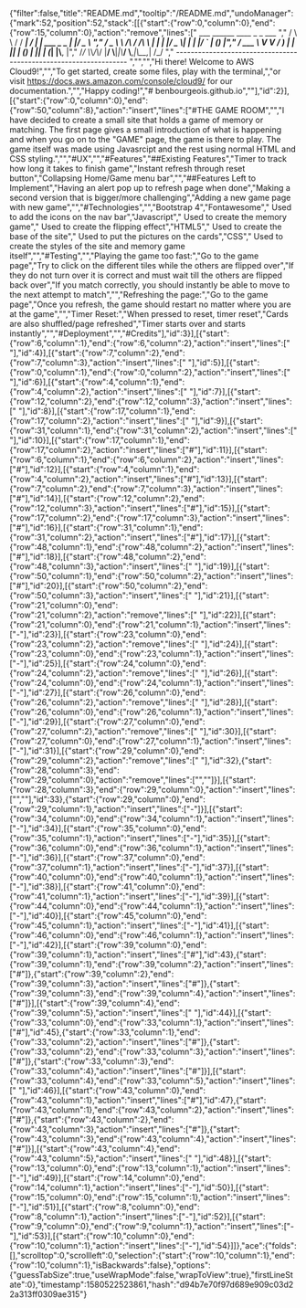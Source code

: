 {"filter":false,"title":"README.md","tooltip":"/README.md","undoManager":{"mark":52,"position":52,"stack":[[{"start":{"row":0,"column":0},"end":{"row":15,"column":0},"action":"remove","lines":["         ___        ______     ____ _                 _  ___  ","        / \\ \\      / / ___|   / ___| | ___  _   _  __| |/ _ \\ ","       / _ \\ \\ /\\ / /\\___ \\  | |   | |/ _ \\| | | |/ _` | (_) |","      / ___ \\ V  V /  ___) | | |___| | (_) | |_| | (_| |\\__, |","     /_/   \\_\\_/\\_/  |____/   \\____|_|\\___/ \\__,_|\\__,_|  /_/ "," ----------------------------------------------------------------- ","","","Hi there! Welcome to AWS Cloud9!","","To get started, create some files, play with the terminal,","or visit https://docs.aws.amazon.com/console/cloud9/ for our documentation.","","Happy coding!","# benbourgeois.github.io",""],"id":2}],[{"start":{"row":0,"column":0},"end":{"row":50,"column":8},"action":"insert","lines":["#THE GAME ROOM","","I have decided to create a small site that holds a game of memory or matching. The first page gives a small introduction of what is happening and when you go on to the \"GAME\" page, the game is there to play. The game itself was made using Javasrcipt and the rest using normal HTML and CSS styling.","","#UX","","#Features","##Existing Features","Timer to track how long it takes to finish game","Instant refresh through reset button","Collapsing Home/Game menu bar","","##Features Left to Implement","Having an alert pop up to refresh page when done","Making a second version that is bigger/more challenging","Adding a new game page with new game","","#Technologies","","Bootstrap 4","Fontawesome","  Used to add the icons on the nav bar","Javascript","  Used to create the memory game","  Used to create the flipping effect","HTML5","  Used to create the base of the site","  Used to put the pictures on the cards","CSS","  Used to create the styles of the site and memory game itself","","#Testing","","Playing the game too fast:","Go to the game page","Try to click on the different tiles while the others are flipped over","If they do not turn over it is correct and must wait till the others are flipped back over","If you match correctly, you should instantly be able to move to the next attempt to match","","Refreshing the page:","Go to the game page","Once you refresh, the game should restart no matter where you are at the game","","Timer Reset:","When pressed to reset, timer reset","Cards are also shuffled/page refreshed","Timer starts over and starts instantly","","#Deployment","","#Credits"],"id":3}],[{"start":{"row":6,"column":1},"end":{"row":6,"column":2},"action":"insert","lines":[" "],"id":4}],[{"start":{"row":7,"column":2},"end":{"row":7,"column":3},"action":"insert","lines":[" "],"id":5}],[{"start":{"row":0,"column":1},"end":{"row":0,"column":2},"action":"insert","lines":[" "],"id":6}],[{"start":{"row":4,"column":1},"end":{"row":4,"column":2},"action":"insert","lines":[" "],"id":7}],[{"start":{"row":12,"column":2},"end":{"row":12,"column":3},"action":"insert","lines":[" "],"id":8}],[{"start":{"row":17,"column":1},"end":{"row":17,"column":2},"action":"insert","lines":[" "],"id":9}],[{"start":{"row":31,"column":1},"end":{"row":31,"column":2},"action":"insert","lines":[" "],"id":10}],[{"start":{"row":17,"column":1},"end":{"row":17,"column":2},"action":"insert","lines":["#"],"id":11}],[{"start":{"row":6,"column":1},"end":{"row":6,"column":2},"action":"insert","lines":["#"],"id":12}],[{"start":{"row":4,"column":1},"end":{"row":4,"column":2},"action":"insert","lines":["#"],"id":13}],[{"start":{"row":7,"column":2},"end":{"row":7,"column":3},"action":"insert","lines":["#"],"id":14}],[{"start":{"row":12,"column":2},"end":{"row":12,"column":3},"action":"insert","lines":["#"],"id":15}],[{"start":{"row":17,"column":2},"end":{"row":17,"column":3},"action":"insert","lines":["#"],"id":16}],[{"start":{"row":31,"column":1},"end":{"row":31,"column":2},"action":"insert","lines":["#"],"id":17}],[{"start":{"row":48,"column":1},"end":{"row":48,"column":2},"action":"insert","lines":["#"],"id":18}],[{"start":{"row":48,"column":2},"end":{"row":48,"column":3},"action":"insert","lines":[" "],"id":19}],[{"start":{"row":50,"column":1},"end":{"row":50,"column":2},"action":"insert","lines":["#"],"id":20}],[{"start":{"row":50,"column":2},"end":{"row":50,"column":3},"action":"insert","lines":[" "],"id":21}],[{"start":{"row":21,"column":0},"end":{"row":21,"column":2},"action":"remove","lines":["  "],"id":22}],[{"start":{"row":21,"column":0},"end":{"row":21,"column":1},"action":"insert","lines":["-"],"id":23}],[{"start":{"row":23,"column":0},"end":{"row":23,"column":2},"action":"remove","lines":["  "],"id":24}],[{"start":{"row":23,"column":0},"end":{"row":23,"column":1},"action":"insert","lines":["-"],"id":25}],[{"start":{"row":24,"column":0},"end":{"row":24,"column":2},"action":"remove","lines":["  "],"id":26}],[{"start":{"row":24,"column":0},"end":{"row":24,"column":1},"action":"insert","lines":["-"],"id":27}],[{"start":{"row":26,"column":0},"end":{"row":26,"column":2},"action":"remove","lines":["  "],"id":28}],[{"start":{"row":26,"column":0},"end":{"row":26,"column":1},"action":"insert","lines":["-"],"id":29}],[{"start":{"row":27,"column":0},"end":{"row":27,"column":2},"action":"remove","lines":["  "],"id":30}],[{"start":{"row":27,"column":0},"end":{"row":27,"column":1},"action":"insert","lines":["-"],"id":31}],[{"start":{"row":29,"column":0},"end":{"row":29,"column":2},"action":"remove","lines":["  "],"id":32},{"start":{"row":28,"column":3},"end":{"row":29,"column":0},"action":"remove","lines":["",""]}],[{"start":{"row":28,"column":3},"end":{"row":29,"column":0},"action":"insert","lines":["",""],"id":33},{"start":{"row":29,"column":0},"end":{"row":29,"column":1},"action":"insert","lines":["-"]}],[{"start":{"row":34,"column":0},"end":{"row":34,"column":1},"action":"insert","lines":["-"],"id":34}],[{"start":{"row":35,"column":0},"end":{"row":35,"column":1},"action":"insert","lines":["-"],"id":35}],[{"start":{"row":36,"column":0},"end":{"row":36,"column":1},"action":"insert","lines":["-"],"id":36}],[{"start":{"row":37,"column":0},"end":{"row":37,"column":1},"action":"insert","lines":["-"],"id":37}],[{"start":{"row":40,"column":0},"end":{"row":40,"column":1},"action":"insert","lines":["-"],"id":38}],[{"start":{"row":41,"column":0},"end":{"row":41,"column":1},"action":"insert","lines":["-"],"id":39}],[{"start":{"row":44,"column":0},"end":{"row":44,"column":1},"action":"insert","lines":["-"],"id":40}],[{"start":{"row":45,"column":0},"end":{"row":45,"column":1},"action":"insert","lines":["-"],"id":41}],[{"start":{"row":46,"column":0},"end":{"row":46,"column":1},"action":"insert","lines":["-"],"id":42}],[{"start":{"row":39,"column":0},"end":{"row":39,"column":1},"action":"insert","lines":["#"],"id":43},{"start":{"row":39,"column":1},"end":{"row":39,"column":2},"action":"insert","lines":["#"]},{"start":{"row":39,"column":2},"end":{"row":39,"column":3},"action":"insert","lines":["#"]},{"start":{"row":39,"column":3},"end":{"row":39,"column":4},"action":"insert","lines":["#"]}],[{"start":{"row":39,"column":4},"end":{"row":39,"column":5},"action":"insert","lines":[" "],"id":44}],[{"start":{"row":33,"column":0},"end":{"row":33,"column":1},"action":"insert","lines":["#"],"id":45},{"start":{"row":33,"column":1},"end":{"row":33,"column":2},"action":"insert","lines":["#"]},{"start":{"row":33,"column":2},"end":{"row":33,"column":3},"action":"insert","lines":["#"]},{"start":{"row":33,"column":3},"end":{"row":33,"column":4},"action":"insert","lines":["#"]}],[{"start":{"row":33,"column":4},"end":{"row":33,"column":5},"action":"insert","lines":[" "],"id":46}],[{"start":{"row":43,"column":0},"end":{"row":43,"column":1},"action":"insert","lines":["#"],"id":47},{"start":{"row":43,"column":1},"end":{"row":43,"column":2},"action":"insert","lines":["#"]},{"start":{"row":43,"column":2},"end":{"row":43,"column":3},"action":"insert","lines":["#"]},{"start":{"row":43,"column":3},"end":{"row":43,"column":4},"action":"insert","lines":["#"]}],[{"start":{"row":43,"column":4},"end":{"row":43,"column":5},"action":"insert","lines":[" "],"id":48}],[{"start":{"row":13,"column":0},"end":{"row":13,"column":1},"action":"insert","lines":["-"],"id":49}],[{"start":{"row":14,"column":0},"end":{"row":14,"column":1},"action":"insert","lines":["-"],"id":50}],[{"start":{"row":15,"column":0},"end":{"row":15,"column":1},"action":"insert","lines":["-"],"id":51}],[{"start":{"row":8,"column":0},"end":{"row":8,"column":1},"action":"insert","lines":["-"],"id":52}],[{"start":{"row":9,"column":0},"end":{"row":9,"column":1},"action":"insert","lines":["-"],"id":53}],[{"start":{"row":10,"column":0},"end":{"row":10,"column":1},"action":"insert","lines":["-"],"id":54}]]},"ace":{"folds":[],"scrolltop":0,"scrollleft":0,"selection":{"start":{"row":10,"column":1},"end":{"row":10,"column":1},"isBackwards":false},"options":{"guessTabSize":true,"useWrapMode":false,"wrapToView":true},"firstLineState":0},"timestamp":1580522523861,"hash":"d94b7e70f97d689e909c03d22a313ff0309ae315"}